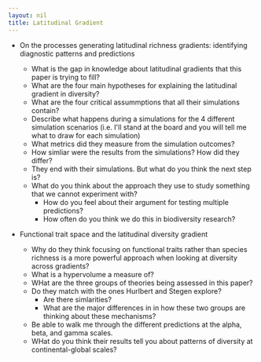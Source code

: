 ```yaml
---
layout: nil
title: Latitudinal Gradient
---
```


* On the processes generating latitudinal richness gradients: identifying diagnostic patterns and predictions
    * What is the gap in knowledge about latitudinal gradients that this paper is trying to fill?
    * What are the four main hypotheses for explaining the latitudinal gradient in diversity?
    * What are the four critical assummptions that all their simulations contain?
    * Describe what happens during a simulations for the 4 different simulation scenarios (i.e. I'll stand at the board and you will tell me what to draw for each simulation)
    * What metrics did they measure from the simulation outcomes?
    * How simliar were the results from the simulations? How did they differ?
    * They end with their simulations. But what do you think the next step is?
    * What do you think about the approach they use to study something that we cannot experiment with? 
        * How do you feel about their argument for testing multiple predictions?
        * How often do you think we do this in biodiversity research?
    
* Functional trait space and the latitudinal diversity gradient
    * Why do they think focusing on functional traits rather than species richness is a more powerful approach when looking at diversity across gradients?
    * What is a hypervolume a measure of?
    * WHat are the three groups of theories being assessed in this paper? 
    * Do they match with the ones Hurlbert and Stegen explore?
        * Are there simlarities? 
        * What are the major differences in in how these two groups are thinking about these mechanisms?
    * Be able to walk me through the different predictions at the alpha, beta, and gamma scales.
    * WHat do you think their results tell you about patterns of diversity at continental-global scales?
